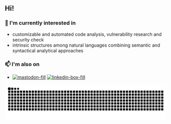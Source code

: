 ## Hi!

### 🌱 I'm currently interested in
- customizable and automated code analysis, vulnerability research and security check
- intrinsic structures among natural languages combining semantic and syntactical analytical approaches


### 📫 I'm also on
- [![mastodon-fill](https://user-images.githubusercontent.com/30137615/93687357-dbe2fc80-fa82-11ea-9dd5-7566d3278dc4.png)][1] [![linkedin-box-fill](https://user-images.githubusercontent.com/30137615/93687181-5874db80-fa81-11ea-82f9-659f179fd830.png)][2]

[1]: https://m.cmx.im/@airdancer
[2]: https://www.linkedin.com/in/xinyi-xiang

![snake gif](https://github.com/XinyiXiang/XinyiXiang/blob/output/github-contribution-grid-snake.svg)
